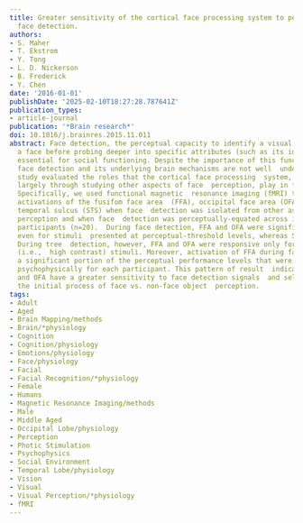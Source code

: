 ```yaml
---
title: Greater sensitivity of the cortical face processing system to perceptually-equated
  face detection.
authors:
- S. Maher
- T. Ekstrom
- Y. Tong
- L. D. Nickerson
- B. Frederick
- Y. Chen
date: '2016-01-01'
publishDate: '2025-02-10T18:27:28.787641Z'
publication_types:
- article-journal
publication: '*Brain research*'
doi: 10.1016/j.brainres.2015.11.011
abstract: Face detection, the perceptual capacity to identify a visual stimulus as
  a face before probing deeper into specific attributes (such as its identity or emotion),  is
  essential for social functioning. Despite the importance of this functional  capacity,
  face detection and its underlying brain mechanisms are not well  understood. This
  study evaluated the roles that the cortical face processing  system, which is identified
  largely through studying other aspects of face  perception, play in face detection.
  Specifically, we used functional magnetic  resonance imaging (fMRI) to examine the
  activations of the fusifom face area  (FFA), occipital face area (OFA) and superior
  temporal sulcus (STS) when face  detection was isolated from other aspects of face
  perception and when face  detection was perceptually-equated across individual human
  participants (n=20).  During face detection, FFA and OFA were significantly activated,
  even for stimuli  presented at perceptual-threshold levels, whereas STS was not.
  During tree  detection, however, FFA and OFA were responsive only for highly salient
  (i.e.,  high contrast) stimuli. Moreover, activation of FFA during face detection  predicted
  a significant portion of the perceptual performance levels that were  determined
  psychophysically for each participant. This pattern of result  indicates that FFA
  and OFA have a greater sensitivity to face detection signals  and selectively support
  the initial process of face vs. non-face object  perception.
tags:
- Adult
- Aged
- Brain Mapping/methods
- Brain/*physiology
- Cognition
- Cognition/physiology
- Emotions/physiology
- Face/physiology
- Facial
- Facial Recognition/*physiology
- Female
- Humans
- Magnetic Resonance Imaging/methods
- Male
- Middle Aged
- Occipital Lobe/physiology
- Perception
- Photic Stimulation
- Psychophysics
- Social Environment
- Temporal Lobe/physiology
- Vision
- Visual
- Visual Perception/*physiology
- fMRI
---
```

